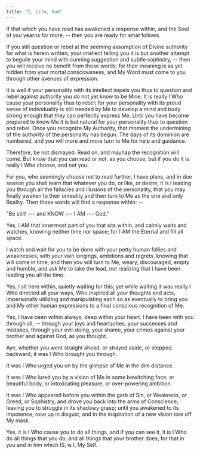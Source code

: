 ```yaml
---
title: "I, Life, God"
---
```


If that which you have read has awakened a response within, and the
Soul of you yearns for more, -- then you are ready for what follows.

If you still question or rebel at the seeming assumption of Divine
authority for what is herein written, your intellect telling you it is
but another attempt to beguile your mind with cunning suggestion and
subtle sophistry, -- then you will receive no benefit from these
words; for their meaning is as yet hidden from your mortal
consciousness, and My Word must come to you through other avenues of
expression.

It is well if your personality with its intellect impels you thus to
question and rebel against authority you do not yet know to be Mine. It
is really I Who cause your personality thus to rebel; for your
personality with its proud sense of individuality is still needed by Me
to develop a mind and body strong enough that they can perfectly express
Me. Until you have become prepared to know Me it is but natural for your
personality thus to question and rebel. Once you recognize My Authority,
that moment the undermining of the authority of the personality has
begun. The days of its dominion are numbered, and you will more and more
turn to Me for help and guidance.

Therefore, be not dismayed. Read on, and mayhap the recognition will
come. But know that you can read or not, as you choose; but if you do
it is really I Who choose, and not you.

For you, who seemingly choose not to read further, I have plans, and
in due season you shall learn that whatever you do, or like, or
desire, it is I leading you through all the fallacies and illusions of
the personality, that you may finally awaken to their unreality and
then turn to Me as the one and only Reality. Then these words will
find a response within: --

"Be still! --- and KNOW --- I AM --- God."

Yes, I AM that innermost part of you that sits within, and calmly
waits and watches, knowing neither time nor space; for I AM the
Eternal and fill all space.

I watch and wait for you to be done with your petty human follies and
weaknesses, with your vain longings, ambitions and regrets, knowing that
will come in time; and then you will turn to Me, weary, discouraged,
empty and humble, and ask Me to take the lead, not realizing that I have
been leading you all the time.

Yes, I sit here within, quietly waiting for this; yet while waiting it
was really I Who directed all your ways, Who inspired all your
thoughts and acts, impersonally utilizing and manipulating each so as
eventually to bring you and My other human expressions to a final
conscious recognition of Me.

Yes, I have been within always, deep within your heart. I have been
with you through all, -- through your joys and heartaches, your
successes and mistakes, through your evil-doing, your shame, your
crimes against your brother and against God, as you thought.

Aye, whether you went straight ahead, or strayed aside, or stepped
backward, it was I Who brought you through.

It was I Who urged you on by the glimpse of Me in the dim distance.

It was I Who lured you by a vision of Me in some bewitching face, or
beautiful body, or intoxicating pleasure, or over-powering ambition.

It was I Who appeared before you within the garb of Sin, or Weakness,
or Greed, or Sophistry, and drove you back into the arms of
Conscience, leaving you to struggle in its shadowy grasp; until you
awakened to its impotence, rose up in disgust, and in the inspiration
of a new vision tore off My mask.

Yes, it is I Who cause you to do all things, and if you can see it, it
is I Who do all things that you do, and all things that your brother
does; for that in you and in him which IS, is I, My Self.

